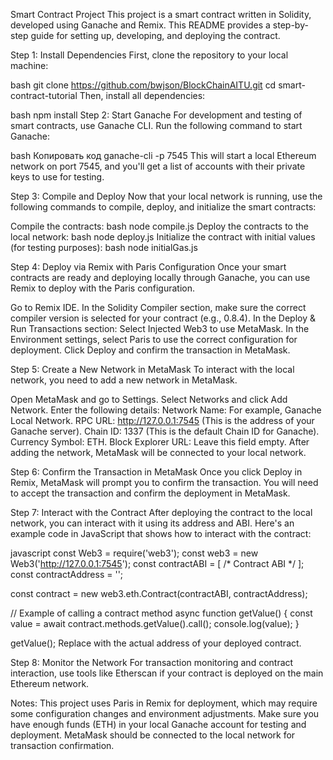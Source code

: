 Smart Contract Project
This project is a smart contract written in Solidity, developed using Ganache and Remix. This README provides a step-by-step guide for setting up, developing, and deploying the contract.

Step 1: Install Dependencies
First, clone the repository to your local machine:

bash
git clone https://github.com/bwjson/BlockChainAITU.git
cd smart-contract-tutorial
Then, install all dependencies:

bash
npm install
Step 2: Start Ganache
For development and testing of smart contracts, use Ganache CLI. Run the following command to start Ganache:

bash
Копировать код
ganache-cli -p 7545
This will start a local Ethereum network on port 7545, and you'll get a list of accounts with their private keys to use for testing.

Step 3: Compile and Deploy
Now that your local network is running, use the following commands to compile, deploy, and initialize the smart contracts:

Compile the contracts:
bash
node compile.js
Deploy the contracts to the local network:
bash
node deploy.js
Initialize the contract with initial values (for testing purposes):
bash
node initialGas.js

Step 4: Deploy via Remix with Paris Configuration
Once your smart contracts are ready and deploying locally through Ganache, you can use Remix to deploy with the Paris configuration.

Go to Remix IDE.
In the Solidity Compiler section, make sure the correct compiler version is selected for your contract (e.g., 0.8.4).
In the Deploy & Run Transactions section:
Select Injected Web3 to use MetaMask.
In the Environment settings, select Paris to use the correct configuration for deployment.
Click Deploy and confirm the transaction in MetaMask.

Step 5: Create a New Network in MetaMask
To interact with the local network, you need to add a new network in MetaMask.

Open MetaMask and go to Settings.
Select Networks and click Add Network.
Enter the following details:
Network Name: For example, Ganache Local Network.
RPC URL: http://127.0.0.1:7545 (This is the address of your Ganache server).
Chain ID: 1337 (This is the default Chain ID for Ganache).
Currency Symbol: ETH.
Block Explorer URL: Leave this field empty.
After adding the network, MetaMask will be connected to your local network.

Step 6: Confirm the Transaction in MetaMask
Once you click Deploy in Remix, MetaMask will prompt you to confirm the transaction. You will need to accept the transaction and confirm the deployment in MetaMask.

Step 7: Interact with the Contract
After deploying the contract to the local network, you can interact with it using its address and ABI. Here's an example code in JavaScript that shows how to interact with the contract:

javascript
const Web3 = require('web3');
const web3 = new Web3('http://127.0.0.1:7545');
const contractABI = [ /* Contract ABI */ ];
const contractAddress = '<your contract address>';

const contract = new web3.eth.Contract(contractABI, contractAddress);

// Example of calling a contract method
async function getValue() {
  const value = await contract.methods.getValue().call();
  console.log(value);
}

getValue();
Replace <your contract address> with the actual address of your deployed contract.

Step 8: Monitor the Network
For transaction monitoring and contract interaction, use tools like Etherscan if your contract is deployed on the main Ethereum network.

Notes:
This project uses Paris in Remix for deployment, which may require some configuration changes and environment adjustments.
Make sure you have enough funds (ETH) in your local Ganache account for testing and deployment.
MetaMask should be connected to the local network for transaction confirmation.
